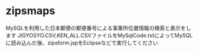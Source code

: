 # zipsmaps
MySQLを利用した日本郵便の郵便番号による事業所位置情報の検索と表示をします
JIGYOSYO.CSV,KEN_ALL.CSVファイルをMySqlCode.txtによってMySQLに読み込んだ後、zipsform.jspをEclipseなどで実行してください
